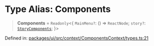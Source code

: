 # Type Alias: Components

> **Components** = `Readonly`\<\{ `MainMenu?`: () => `ReactNode`; `story?`: [`StoryComponents`](StoryComponents.md); \}\>

Defined in: [packages/ui/src/context/ComponentsContext/types.ts:21](https://github.com/laruss/react-text-game/blob/4915125f9c22f1259a088eb59b920654db3f32d0/packages/ui/src/context/ComponentsContext/types.ts#L21)
